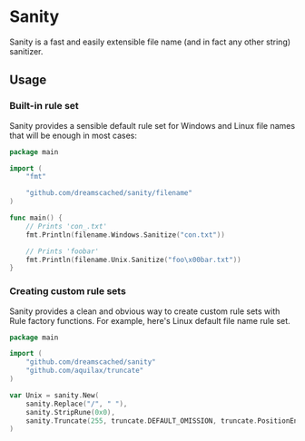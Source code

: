 # Sanity

Sanity is a fast and easily extensible file name (and in fact any other string) sanitizer.

## Usage

### Built-in rule set

Sanity provides a sensible default rule set for Windows and Linux file names that will be enough in most cases:

```go
package main

import (
	"fmt"

	"github.com/dreamscached/sanity/filename"
)

func main() {
	// Prints 'con_.txt'
	fmt.Println(filename.Windows.Sanitize("con.txt"))

	// Prints 'foobar'
	fmt.Println(filename.Unix.Sanitize("foo\x00bar.txt"))
}
```

### Creating custom rule sets

Sanity provides a clean and obvious way to create custom rule sets with Rule factory functions. For example, here's
Linux default file name rule set.

```go
package main

import (
	"github.com/dreamscached/sanity"
	"github.com/aquilax/truncate"
)

var Unix = sanity.New(
	sanity.Replace("/", " "),
	sanity.StripRune(0x0),
	sanity.Truncate(255, truncate.DEFAULT_OMISSION, truncate.PositionEnd),
)
```